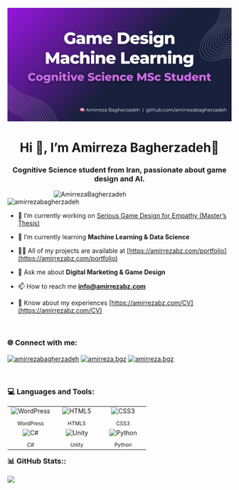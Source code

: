 ![logo](https://github.com/amirrezabagherzadeh/amirrezabagherzadeh/blob/main/Amirreza%20Github%20Cover%20(1600%20x%20810%20px).png)

<h1 align="center"
    style="text-decoration:none; border-bottom:none;">
  Hi 👋, I’m Amirreza Bagherzadeh🧠
</h1>
<h3 align="center">Cognitive Science student from Iran, passionate about game design and AI. </h3>

<img align="right" alt="AmirrezaBagherzadeh" width = "400" src ="https://mir-s3-cdn-cf.behance.net/project_modules/hd/06f21a161921919.63cd7887d0a70.gif">

<p align="left"> <img src="https://komarev.com/ghpvc/?username=amirrezabagherzadeh&label=Profile%20views&color=0e75b6&style=flat" alt="amirrezabagherzadeh" /> </p>

- 🔭 I’m currently working on [Serious Game Design for Empathy (Master’s Thesis)](/Empathy-Game)

- 🌱 I’m currently learning **Machine Learning & Data Science**

- 👨‍💻 All of my projects are available at [https://amirrezabz.com/portfolio](https://amirrezabz.com/portfolio)

- 💬 Ask me about **Digital Marketing & Game Design**

- 📫 How to reach me **info@amirrezabz.com**

- 📄 Know about my experiences [https://amirrezabz.com/CV](https://amirrezabz.com/CV)

<br>
<h3 align="left">🌐 Connect with me:</h3>
<p align="left">
<a href="https://linkedin.com/in/amirrezabagherzadeh" target="blank"><img align="center" src="https://raw.githubusercontent.com/rahuldkjain/github-profile-readme-generator/master/src/images/icons/Social/linked-in-alt.svg" alt="amirrezabagherzadeh" height="30" width="40" /></a>
<a href="https://instagram.com/amirreza.bgz" target="blank"><img align="center" src="https://raw.githubusercontent.com/rahuldkjain/github-profile-readme-generator/master/src/images/icons/Social/instagram.svg" alt="amirreza.bgz" height="30" width="40" /></a>
<a href="https://t.me/amirreza2090" target="blank"><img align="center" src="https://upload.wikimedia.org/wikipedia/commons/8/83/Telegram_2019_Logo.svg" alt="amirreza.bgz" height="30" width="40" /></a>
</p>

<br>

<h3 align="left">💻 Languages and Tools:</h3>

<!-- Tech Stack – Left-aligned, reduced top margin -->
<table align="left" style="margin-top:0px;">
  <!-- ردیفِ آیکن‌ها -->
  <tr>
    <td align="center" width="90">
      <img src="https://skillicons.dev/icons?i=wordpress" alt="WordPress" width="48" height="48"><br>
    </td>
    <td align="center" width="90">
      <img src="https://skillicons.dev/icons?i=html" alt="HTML5" width="48" height="48"><br>
    </td>
    <td align="center" width="90">
      <img src="https://skillicons.dev/icons?i=css" alt="CSS3" width="48" height="48"><br>
    </td>
  </tr>
  <!-- ردیفِ نام‌ها -->
  <tr>
    <td align="center"><sub>WordPress</sub></td>
    <td align="center"><sub>HTML5</sub></td>
    <td align="center"><sub>CSS3</sub></td>
  </tr>

  <!-- ردیفِ آیکن‌های بعدی -->
  <tr>
    <td align="center" width="90">
      <img src="https://skillicons.dev/icons?i=cs" alt="C#" width="48" height="48"><br>
    </td>
    <td align="center" width="90">
      <img src="https://skillicons.dev/icons?i=unity" alt="Unity" width="48" height="48"><br>
    </td>
    <td align="center" width="90">
      <img src="https://skillicons.dev/icons?i=py" alt="Python" width="48" height="48"><br>
    </td>
  </tr>
  <!-- ردیفِ نام‌ها -->
  <tr>
    <td align="center"><sub>C#</sub></td>
    <td align="center"><sub>Unity</sub></td>
    <td align="center"><sub>Python</sub></td>
  </tr>
</table>


-----
<h3 align="left"> 📊 GitHub Stats::</h3> 

![](https://github-readme-stats.vercel.app/api/top-langs/?username=AmirrezaBagherzadeh&theme=dark&hide_border=false&include_all_commits=false&count_private=false&layout=compact)
